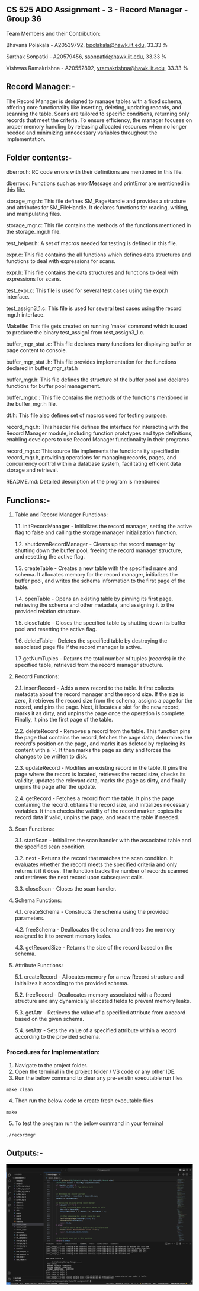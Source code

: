 ## CS 525 ADO Assignment - 3 - Record Manager - Group 36

Team Members and their Contribution:

Bhavana  Polakala - A20539792, bpolakala@hawk.iit.edu, 33.33 %

Sarthak Sonpatki -  A20579456, ssonpatki@hawk.iit.edu, 33.33 %	

Vishwas Ramakrishna - A20552892, vramakrishna@hawk.iit.edu, 33.33 %		

## Record Manager:-

The Record Manager is designed to manage tables with a fixed schema, offering core functionality like inserting, deleting, 
updating records, and scanning the table. Scans are tailored to specific conditions, returning only records that meet the criteria. 
To ensure efficiency, the manager focuses on proper memory handling by releasing allocated resources when no longer needed and 
minimizing unnecessary variables throughout the implementation.

## Folder contents:-

dberror.h: RC code errors with their definitions are mentioned in this file.

dberror.c: Functions such as errorMessage and printError are mentioned in this file.

storage_mgr.h: This file defines SM_PageHandle and provides a structure and attributes for SM_FileHandle. It declares functions for reading, writing, and manipulating files.

storage_mgr.c: This file contains the methods of the functions mentioned in the storage_mgr.h file. 

test_helper.h: A set of macros needed for testing is defined in this file.

expr.c: This file contains the  all functions which defines data structures and functions to deal with expressions for scans.

expr.h: This file contains the data structures and functions to deal with expressions for scans.

test_expr.c: This file is used for several test cases using the expr.h interface.

test_assign3_1.c: This file is used for several test cases using the record mgr.h interface.

Makefile: This file gets created on running ‘make’ command which is used to produce the binary test_assign1 from test_assign3_1.c.

buffer_mgr_stat .c: This file declares many functions for displaying buffer or page content to console.

buffer_mgr_stat .h: This file provides implementation for the functions declared in buffer_mgr_stat.h

buffer_mgr.h: This file defines the structure of the buffer pool and declares functions for buffer pool management.

buffer_mgr.c : This file contains the methods of the functions mentioned in the buffer_mgr.h file.

dt.h: This file also defines set of macros used for testing purpose.

record_mgr.h: This header file defines the interface for interacting with the Record Manager module, including function prototypes and type definitions, enabling developers to use Record Manager functionality in their programs.

record_mgr.c: This source file implements the functionality specified in record_mgr.h, providing operations for managing records, pages, and concurrency control within a database system, facilitating efficient data storage and retrieval.

README.md: Detailed description of the program is mentioned 

## Functions:-

1. Table and Record Manager Functions:

    1.1. initRecordManager - Initializes the record manager, setting the active flag to false and calling the storage manager initialization function.

    1.2. shutdownRecordManager - Cleans up the record manager by shutting down the buffer pool, freeing the record manager structure, and resetting the active flag.

    1.3. createTable - Creates a new table with the specified name and schema. It allocates memory for the record manager, initializes the buffer pool, and writes the schema information to the first page of the table.

    1.4. openTable - Opens an existing table by pinning its first page, retrieving the schema and other metadata, and assigning it to the provided relation structure.

    1.5. closeTable - Closes the specified table by shutting down its buffer pool and resetting the active flag.

    1.6. deleteTable - Deletes the specified table by destroying the associated page file if the record manager is active.

    1.7 getNumTuples - Returns the total number of tuples (records) in the specified table, retrieved from the record manager structure.

2. Record Functions:

    2.1. insertRecord - Adds a new record to the table. It first collects metadata about the record manager and the record size. If the size is zero, it retrieves the record size from the schema, assigns a page for the record, and pins the page. Next, it locates a slot for the new record, marks it as dirty, and unpins the page once the operation is complete. Finally, it pins the first page of the table.

    2.2. deleteRecord - Removes a record from the table. This function pins the page that contains the record, fetches the page data, determines the record's position on the page, and marks it as deleted by replacing its content with a '-'. It then marks the page as dirty and forces the changes to be written to disk.

    2.3. updateRecord - Modifies an existing record in the table. It pins the page where the record is located, retrieves the record size, checks its validity, updates the relevant data, marks the page as dirty, and finally unpins the page after the update.

    2.4. getRecord - Fetches a record from the table. It pins the page containing the record, obtains the record size, and initializes necessary variables. It then checks the validity of the record marker, copies the record data if valid, unpins the page, and reads the table if needed.

3. Scan Functions:

    3.1. startScan - Initializes the scan handler with the associated table and the specified scan condition.

    3.2. next - Returns the record that matches the scan condition. It evaluates whether the record meets the specified criteria and only returns it if it does. The function tracks the number of records scanned and retrieves the next record upon subsequent calls.

    3.3. closeScan - Closes the scan handler.

4. Schema Functions:

    4.1. createSchema - Constructs the schema using the provided parameters.

    4.2. freeSchema - Deallocates the schema and frees the memory assigned to it to prevent memory leaks.

    4.3. getRecordSize - Returns the size of the record based on the schema.

5. Attribute Functions:

    5.1. createRecord - Allocates memory for a new Record structure and initializes it according to the provided schema.

    5.2. freeRecord - Deallocates memory associated with a Record structure and any dynamically allocated fields to prevent memory leaks.

    5.3. getAttr - Retrieves the value of a specified attribute from a record based on the given schema.

    5.4. setAttr - Sets the value of a specified attribute within a record according to the provided schema.

### Procedures for Implementation:

1) Navigate to the project folder.
2) Open the terminal in the project folder / VS code or any other IDE.
3) Run the below command to clear any pre-existin executable run files
```
make clean
```
4) Then run the below code to create fresh executable files
```
make
```
5) To test the program run the below command in your terminal
```
./recordmgr
```
## Outputs:-

![Alt text](Outputs/RM_Output.png)